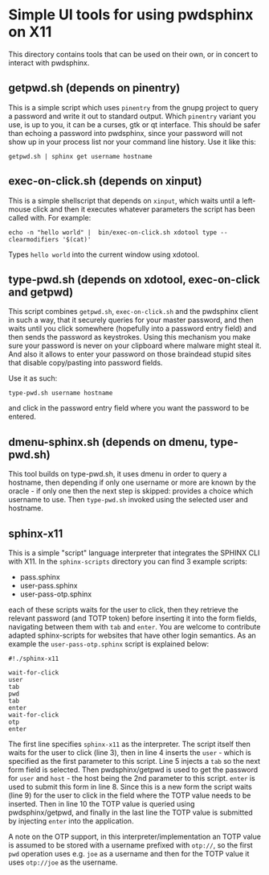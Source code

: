 # Simple UI tools for using pwdsphinx on X11

This directory contains tools that can be used on their own, or
in concert to interact with pwdsphinx.

## getpwd.sh (depends on pinentry)

This is a simple script which uses `pinentry` from the gnupg project
to query a password and write it out to standard output. Which
`pinentry` variant you use, is up to you, it can be a curses, gtk or
qt interface. This should be safer than echoing a password into
pwdsphinx, since your password will not show up in your process list
nor your command line history. Use it like this:

```
getpwd.sh | sphinx get username hostname
```

## exec-on-click.sh (depends on xinput)

This is a simple shellscript that depends on `xinput`, which waits
until a left-mouse click and then it executes whatever parameters the
script has been called with. For example:

```
echo -n "hello world" |  bin/exec-on-click.sh xdotool type --clearmodifiers '$(cat)'
```

Types `hello world` into the current window using xdotool.

## type-pwd.sh (depends on xdotool, exec-on-click and getpwd)

This script combines `getpwd.sh`, `exec-on-click.sh` and the pwdsphinx
client in such a way, that it securely queries for your master
password, and then waits until you click somewhere (hopefully into a
password entry field) and then sends the password as keystrokes. Using
this mechanism you make sure your password is never on your clipboard
where malware might steal it. And also it allows to enter your
password on those braindead stupid sites that disable copy/pasting
into password fields.

Use it as such:

```
type-pwd.sh username hostname
```

and click in the password entry field where you want the password to
be entered.

## dmenu-sphinx.sh (depends on dmenu, type-pwd.sh)

This tool builds on type-pwd.sh, it uses dmenu in order to query a
hostname, then depending if only one username or more are known by the
oracle - if only one then the next step is skipped: provides a choice
which username to use. Then `type-pwd.sh` invoked using the selected
user and hostname.

## sphinx-x11

This is a simple "script" language interpreter that integrates the
SPHINX CLI with X11. In the `sphinx-scripts` directory you can find 3
example scripts:

 - pass.sphinx <user> <host>
 - user-pass.sphinx <user> <host>
 - user-pass-otp.sphinx <user> <host>

each of these scripts waits for the user to click, then they retrieve
the relevant password (and TOTP token) before inserting it into the
form fields, navigating between them with `tab` and `enter`. You are
welcome to contribute adapted sphinx-scripts for websites that have
other login semantics. As an example the `user-pass-otp.sphinx` script
is explained below:

```
#!./sphinx-x11

wait-for-click
user
tab
pwd
tab
enter
wait-for-click
otp
enter
```

The first line specifies `sphinx-x11` as the interpreter. The script
itself then waits for the user to click (line 3), then in line 4
inserts the `user` - which is specified as the first parameter to this
script. Line 5 injects a `tab` so the next form field is
selected. Then pwdsphinx/getpwd is used to get the password for `user`
and `host` - the host being the 2nd parameter to this script. `enter`
is used to submit this form in line 8. Since this is a new form the
script waits (line 9) for the user to click in the field where the
TOTP value needs to be inserted. Then in line 10 the TOTP value is
queried using pwdsphinx/getpwd, and finally in the last line the TOTP
value is submitted by injecting `enter` into the application.

A note on the OTP support, in this interpreter/implementation an TOTP
value is assumed to be stored with a username prefixed with `otp://`,
so the first `pwd` operation uses e.g. `joe` as a username and then
for the TOTP value it uses `otp://joe` as the username.
